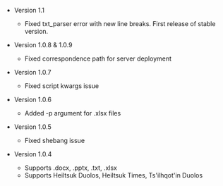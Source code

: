 * Version 1.1
  * Fixed txt_parser error with new line breaks. First release of stable version.
* Version 1.0.8 & 1.0.9
  * Fixed correspondence path for server deployment

* Version 1.0.7
  * Fixed script kwargs issue 

* Version 1.0.6
  * Added -p argument for .xlsx files

* Version 1.0.5
  * Fixed shebang issue

* Version 1.0.4
  * Supports .docx, .pptx, .txt, .xlsx
  * Supports Heiltsuk Duolos, Heiltsuk Times, Ts'ilhqot'in Duolos
